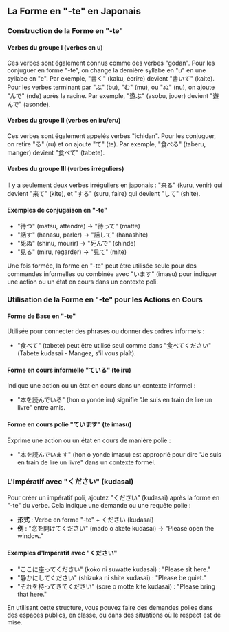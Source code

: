 ## La Forme en "-te" en Japonais

### Construction de la Forme en "-te"

#### Verbes du groupe I (verbes en u)
Ces verbes sont également connus comme des verbes "godan". Pour les conjuguer en forme "-te", on change la dernière syllabe en "u" en une syllabe en "e". Par exemple, "書く" (kaku, écrire) devient "書いて" (kaite). Pour les verbes terminant par "ぶ" (bu), "む" (mu), ou "ぬ" (nu), on ajoute "んで" (nde) après la racine. Par exemple, "遊ぶ" (asobu, jouer) devient "遊んで" (asonde).

#### Verbes du groupe II (verbes en iru/eru)
Ces verbes sont également appelés verbes "ichidan". Pour les conjuguer, on retire "る" (ru) et on ajoute "て" (te). Par exemple, "食べる" (taberu, manger) devient "食べて" (tabete).

#### Verbes du groupe III (verbes irréguliers)
Il y a seulement deux verbes irréguliers en japonais : "来る" (kuru, venir) qui devient "来て" (kite), et "する" (suru, faire) qui devient "して" (shite).

#### Exemples de conjugaison en "-te"
- "待つ" (matsu, attendre) → "待って" (matte)
- "話す" (hanasu, parler) → "話して" (hanashite)
- "死ぬ" (shinu, mourir) → "死んで" (shinde)
- "見る" (miru, regarder) → "見て" (mite)

Une fois formée, la forme en "-te" peut être utilisée seule pour des commandes informelles ou combinée avec "います" (imasu) pour indiquer une action ou un état en cours dans un contexte poli.

### Utilisation de la Forme en "-te" pour les Actions en Cours

#### Forme de Base en "-te"
Utilisée pour connecter des phrases ou donner des ordres informels :
- "食べて" (tabete) peut être utilisé seul comme dans "食べてください" (Tabete kudasai - Mangez, s'il vous plaît).

#### Forme en cours informelle "ている" (te iru)
Indique une action ou un état en cours dans un contexte informel :
- "本を読んでいる" (hon o yonde iru) signifie "Je suis en train de lire un livre" entre amis.

#### Forme en cours polie "ています" (te imasu)
Exprime une action ou un état en cours de manière polie :
- "本を読んでいます" (hon o yonde imasu) est approprié pour dire "Je suis en train de lire un livre" dans un contexte formel.

### L'Impératif avec "ください" (kudasai)

Pour créer un impératif poli, ajoutez "ください" (kudasai) après la forme en "-te" du verbe. Cela indique une demande ou une requête polie :
- **形式** : Verbe en forme "-te" + ください (kudasai)
- **例** : "窓を開けてください" (mado o akete kudasai) → "Please open the window."

#### Exemples d'Impératif avec "ください"
- "ここに座ってください" (koko ni suwatte kudasai) : "Please sit here."
- "静かにしてください" (shizuka ni shite kudasai) : "Please be quiet."
- "それを持ってきてください" (sore o motte kite kudasai) : "Please bring that here."

En utilisant cette structure, vous pouvez faire des demandes polies dans des espaces publics, en classe, ou dans des situations où le respect est de mise.
